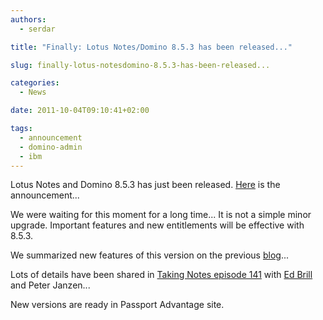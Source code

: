 ```yaml
---
authors:
  - serdar

title: "Finally: Lotus Notes/Domino 8.5.3 has been released..."

slug: finally-lotus-notesdomino-8.5.3-has-been-released...

categories:
  - News

date: 2011-10-04T09:10:41+02:00

tags:
  - announcement
  - domino-admin
  - ibm
---
```


Lotus Notes and Domino 8.5.3 has just been released. [Here](http://www-01.ibm.com/common/ssi/cgi-bin/ssialias?subtype=ca&infotype=an&appname=iSource&supplier=872&letternum=ENUSAP11-0318) is the announcement...
<!-- more -->
We were waiting for this moment for a long time... It is not a simple minor upgrade. Important features and new entitlements will be effective with 8.5.3.

We summarized new features of this version on the previous [blog](2011-09-blogroll-wrap-up-lotus-notesdomino-8.5.3-is-coming-with-enhancements....md "blogroll-wrap-up-lotus-notesdomino-8.5.3-is-coming-with-enhancements....htm")...

Lots of details have been shared in [Taking Notes episode 141](http://www.takingnotespodcast.com/blogs/takingnotes.nsf/dx/TakingNotesEpisode141.htm) with [Ed Brill](http://www.edbrill.com "Ed Brill") and Peter Janzen...

New versions are ready in Passport Advantage site.
